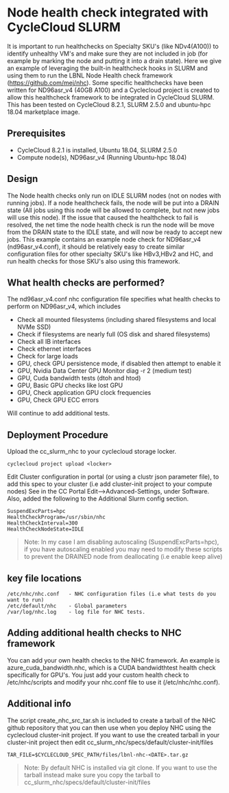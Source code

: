 # Node health check integrated with CycleCloud SLURM 

It is important to run healthchecks on Specialty SKU's (like NDv4(A100)) to identify unhealthy VM's and make sure they are not included in job (for example 
by marking the node and putting it into a drain state). Here we give an example of leveraging the built-in healthcheck hooks in SLURM and using them to run the
LBNL Node Health check framework (https://github.com/mej/nhc). Some specific healthchecks have been written for ND96asr_v4 (40GB A100) and a Cyclecloud project
is created to allow this healthcheck framework to be integrated in CycleCloud SLURM. This has been tested on CycleCloud 8.2.1, SLURM 2.5.0 and ubuntu-hpc 18.04 marketplace image.

## Prerequisites

- CycleCloud 8.2.1 is installed, Ubuntu 18.04, SLURM 2.5.0
- Compute node(s), ND96asr_v4 (Running Ubuntu-hpc 18.04)

## Design
The Node health checks only run on IDLE SLURM nodes (not on nodes with running jobs). If a node healthcheck fails, the node will be put into a DRAIN state (All jobs using this node will be allowed to complete, but not new jobs will use this node). If the issue that caused the healthcheck to fail is resolved, the net time the node health check is run the node will be move from the DRAIN state to the IDLE state, and will now be ready to accept new jobs. This example contains an example node check for ND96asr_v4 (nd96asr_v4.conf), it should be relatively easy to create similar configuration files for other specialty SKU's like HBv3,HBv2 and HC, and run health checks for those SKU's also using this framework.

## What health checks are performed?

The nd96asr_v4.conf nhc configuration file specifies what health checks to perform on ND96asr_v4, which includes

* Check all mounted filesystems (including shared filesystems and local NVMe SSD)
* Check if filesystems are nearly full (OS disk and shared filesystems)
* Check all IB interfaces
* Check ethernet interfaces
* Check for large loads
* GPU, check GPU persistence mode, if disabled then attempt to enable it
* GPU, Nvidia Data Center GPU Monitor diag -r 2 (medium test)
* GPU, Cuda bandwidth tests (dtoh and htod)
* GPU, Basic GPU checks like lost GPU
* GPU, Check application GPU clock frequencies
* GPU, Check GPU ECC errors

Will continue to add additional tests. 

## Deployment Procedure

Upload the cc_slurm_nhc to your cyclecloud storage locker.
```
cyclecloud project upload <locker>
```

Edit Cluster configuration in portal (or using a clustr json parameter file), to add this spec to your cluster (i.e add cluster-init project to your compute nodes)
See in the CC Portal Edit-->Advanced-Settings, under Software. Also, added the following to the Additional Slurm config section.

```
SuspendExcParts=hpc
HealthCheckProgram=/usr/sbin/nhc
HealthCheckInterval=300
HealthCheckNodeState=IDLE
```
>Note: In my case I am disabling autoscaling (SuspendExcParts=hpc), if you have autoscaling enabled you may need to modify these scripts to prevent the 
DRAINED node from deallocating (i.e enable keep alive)

## key file locations
```
/etc/nhc/nhc.conf   - NHC configuration files (i.e what tests do you want to run)
/etc/default/nhc    - Global parameters
/var/log/nhc.log    - log file for NHC tests.
```

## Adding additional health checks to NHC framework

You can add your own health checks to the NHC framework. An example is azure_cuda_bandwidth.nhc, which is a CUDA bandwidthtest health check specifically for GPU's.
You just add your custom health check to /etc/nhc/scripts and modify your nhc.conf file to use it (/etc/nhc/nhc.conf).

## Additional info

The script create_nhc_src_tar.sh is included to create a tarball of the NHC github repository that you can then use when you deploy NHC using the cyclecloud cluster-init project.
If you want to use the created tarball in your cluster-init project then edit cc_slurm_nhc/specs/default/cluster-init/files

```
TAR_FILE=$CYCLECLOUD_SPEC_PATH/files/lbnl-nhc-<DATE>.tar.gz
```
>Note: By default NHC is installed via git clone. If you want to use the tarball instead make sure you copy the tarball to cc_slurm_nhc/specs/default/cluster-init/files
